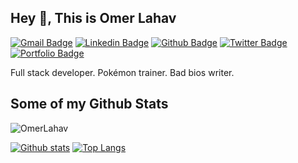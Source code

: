## Hey 👋, This is Omer Lahav
[![Gmail Badge](https://img.shields.io/badge/-omerlahav91@gmail.com-c14438?style=flat&logo=Gmail&logoColor=white&link=mailto:omerlahav91@gmail.com)](mailto:omerlahav91@gmail.com) 
[![Linkedin Badge](https://img.shields.io/badge/-OmerLahav-0072b1?style=flat&logo=Linkedin&logoColor=white&link=https://www.linkedin.com/in/OmerLahav/)](https://www.linkedin.com/in/OmerLahav/) [![Github Badge](https://img.shields.io/badge/-OmerLahav-grey?style=flat&logo=github&logoColor=white&link=https://github.com/OmerLahav/)](https://www.github.com/OmerLahav/) [![Twitter Badge](https://img.shields.io/badge/-OmerLahav-00acee?style=flat&logo=twitter&logoColor=white&link=https://twitter.com/OmerLahav/)](https://www.twitter.com/OmerLahav/) [![Portfolio Badge](https://img.shields.io/badge/portfolio-web-blue?style=flat&link=https://omerlahav.dev//)](https://omerlahav.dev/) <p align='left'>Full stack developer. Pokémon trainer. Bad bios writer.</p>
## Some of my Github Stats
<p align=left> <img src=https://komarev.com/ghpvc/?username=OmerLahav alt=OmerLahav /> </p>

[![Github stats](https://github-readme-stats.vercel.app/api?username=OmerLahav&show_icons=true&include_all_commits=true)](https://github.com/OmerLahav/github-readme-stats)
[![Top Langs](https://github-readme-stats.vercel.app/api/top-langs/?username=OmerLahav&layout=compact)](https://github.com/OmerLahav/github-readme-stats)



<!--
*****

**OmerLahav/OmerLahav** is a ✨ _special_ ✨ repository because its `README.md` (this file) appears on your GitHub profile.

Here are some ideas to get you started:

- 🔭 I’m currently working on ...
- 🌱 I’m currently learning ...
- 👯 I’m looking to collaborate on ...
- 🤔 I’m looking for help with ...
- 💬 Ask me about ...
- 📫 How to reach me: ...
- 😄 Pronouns: ...
- ⚡ Fun fact: ...
-->
